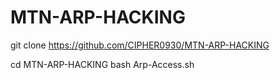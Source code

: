 # MTN-ARP-HACKING

git clone https://github.com/CIPHER0930/MTN-ARP-HACKING

cd MTN-ARP-HACKING
bash Arp-Access.sh
